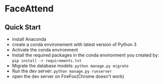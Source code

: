 # FaceAttend

## Quick Start

- install Anaconda
- create a conda environement with latest version of Python 3
- Activate the conda environment
- Install the required packages in the conda environment you created by:  `pip install -r requirements.txt`
- Migrate the database models: `python manage.py migrate`
- Run the dev server: `python manage.py runserver`
- open the dev server on FireFox(Chrome doesn't work)
